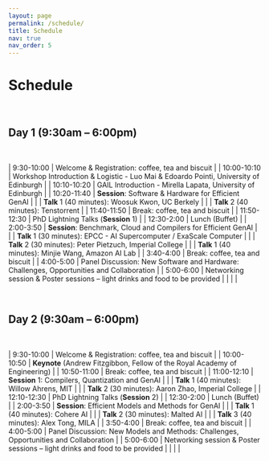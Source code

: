 ```yaml
---
layout: page
permalink: /schedule/
title: Schedule
nav: true
nav_order: 5
---
```

# Schedule

<br>

## Day 1 (9:30am – 6:00pm)

<br>

| 9:30-10:00  | Welcome & Registration: coffee, tea and biscuit           |
| 10:00-10:10 | Workshop Introduction & Logistic - Luo Mai & Edoardo Pointi, University of Edinburgh |
| 10:10-10:20 | GAIL Introduction - Mirella Lapata, University of Edinburgh     |
| 10:20-11:40 | **Session**: Software & Hardware for Efficient GenAI |
|             | **Talk** 1 (40 minutes): Woosuk Kwon, UC Berkely |
|             | **Talk** 2 (40 minutes): Tenstorrent            |
| 11:40-11:50 | Break: coffee, tea and biscuit                                       |
| 11:50-12:30 | PhD Lightning Talks (**Session** 1)            |
| 12:30-2:00  | Lunch (Buffet)                             |
| 2:00-3:50   | **Session**: Benchmark, Cloud and Compilers for Efficient GenAI |
|             | **Talk** 1 (30 minutes): EPCC - AI Supercomputer / ExaScale Computer |
|             | **Talk** 2 (30 minutes): Peter Pietzuch, Imperial College |
|             | **Talk** 1 (40 minutes): Minjie Wang, Amazon AI Lab |
| 3:40-4:00   | Break: coffee, tea and biscuit                                       |
| 4:00-5:00   | Panel Discussion: New Software and Hardware: Challenges, Opportunities and Collaboration |
| 5:00-6:00   | Networking session & Poster sessions – light drinks and food to be provided |
| | |

<br>

## Day 2 (9:30am – 6:00pm)

<br>

| 9:30-10:00  | Welcome & Registration: coffee, tea and biscuit         |
| 10:00-10:50 | **Keynote** (Andrew Fitzgibbon, Fellow of the Royal Academy of Engineering)     |
| 10:50-11:00 | Break: coffee, tea and biscuit                                       |
| 11:00-12:10 | **Session** 1: Compilers, Quantization and GenAI                   |
|             | **Talk** 1 (40 minutes): Willow Ahrens, MIT      |
|             | **Talk** 2 (30 minutes): Aaron Zhao, Imperial College |
| 12:10-12:30 | PhD Lightning Talks (**Session** 2)            |
| 12:30-2:00  | Lunch (Buffet)                             |
| 2:00-3:50   | **Session**: Efficient Models and Methods for GenAI |
|             | **Talk** 1 (40 minutes): Cohere AI              |
|             | **Talk** 2 (30 minutes): Malted AI              |
|             | **Talk** 3 (40 minutes): Alex Tong, MILA        |
| 3:50-4:00   | Break: coffee, tea and biscuit                                       |
| 4:00-5:00   | Panel Discussion: New Models and Methods: Challenges, Opportunities and Collaboration |
| 5:00-6:00   | Networking session & Poster sessions – light drinks and food to be provided |
| | |